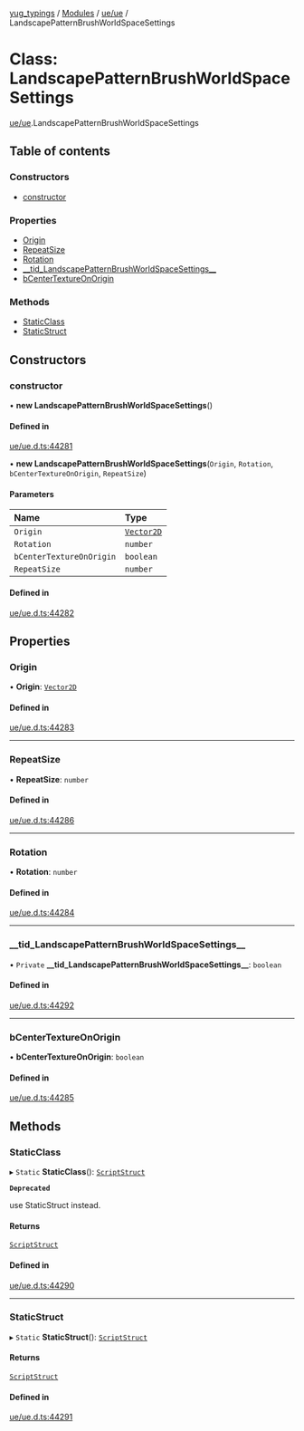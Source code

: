 [yug_typings](../README.md) / [Modules](../modules.md) / [ue/ue](../modules/ue_ue.md) / LandscapePatternBrushWorldSpaceSettings

# Class: LandscapePatternBrushWorldSpaceSettings

[ue/ue](../modules/ue_ue.md).LandscapePatternBrushWorldSpaceSettings

## Table of contents

### Constructors

- [constructor](ue_ue.LandscapePatternBrushWorldSpaceSettings.md#constructor)

### Properties

- [Origin](ue_ue.LandscapePatternBrushWorldSpaceSettings.md#origin)
- [RepeatSize](ue_ue.LandscapePatternBrushWorldSpaceSettings.md#repeatsize)
- [Rotation](ue_ue.LandscapePatternBrushWorldSpaceSettings.md#rotation)
- [\_\_tid\_LandscapePatternBrushWorldSpaceSettings\_\_](ue_ue.LandscapePatternBrushWorldSpaceSettings.md#__tid_landscapepatternbrushworldspacesettings__)
- [bCenterTextureOnOrigin](ue_ue.LandscapePatternBrushWorldSpaceSettings.md#bcentertextureonorigin)

### Methods

- [StaticClass](ue_ue.LandscapePatternBrushWorldSpaceSettings.md#staticclass)
- [StaticStruct](ue_ue.LandscapePatternBrushWorldSpaceSettings.md#staticstruct)

## Constructors

### constructor

• **new LandscapePatternBrushWorldSpaceSettings**()

#### Defined in

[ue/ue.d.ts:44281](https://github.com/YugMetaverse/yug_typings/blob/25cad34/ue/ue.d.ts#L44281)

• **new LandscapePatternBrushWorldSpaceSettings**(`Origin`, `Rotation`, `bCenterTextureOnOrigin`, `RepeatSize`)

#### Parameters

| Name | Type |
| :------ | :------ |
| `Origin` | [`Vector2D`](ue_ue_s.Vector2D.md) |
| `Rotation` | `number` |
| `bCenterTextureOnOrigin` | `boolean` |
| `RepeatSize` | `number` |

#### Defined in

[ue/ue.d.ts:44282](https://github.com/YugMetaverse/yug_typings/blob/25cad34/ue/ue.d.ts#L44282)

## Properties

### Origin

• **Origin**: [`Vector2D`](ue_ue_s.Vector2D.md)

#### Defined in

[ue/ue.d.ts:44283](https://github.com/YugMetaverse/yug_typings/blob/25cad34/ue/ue.d.ts#L44283)

___

### RepeatSize

• **RepeatSize**: `number`

#### Defined in

[ue/ue.d.ts:44286](https://github.com/YugMetaverse/yug_typings/blob/25cad34/ue/ue.d.ts#L44286)

___

### Rotation

• **Rotation**: `number`

#### Defined in

[ue/ue.d.ts:44284](https://github.com/YugMetaverse/yug_typings/blob/25cad34/ue/ue.d.ts#L44284)

___

### \_\_tid\_LandscapePatternBrushWorldSpaceSettings\_\_

• `Private` **\_\_tid\_LandscapePatternBrushWorldSpaceSettings\_\_**: `boolean`

#### Defined in

[ue/ue.d.ts:44292](https://github.com/YugMetaverse/yug_typings/blob/25cad34/ue/ue.d.ts#L44292)

___

### bCenterTextureOnOrigin

• **bCenterTextureOnOrigin**: `boolean`

#### Defined in

[ue/ue.d.ts:44285](https://github.com/YugMetaverse/yug_typings/blob/25cad34/ue/ue.d.ts#L44285)

## Methods

### StaticClass

▸ `Static` **StaticClass**(): [`ScriptStruct`](ue_ue.ScriptStruct.md)

**`Deprecated`**

use StaticStruct instead.

#### Returns

[`ScriptStruct`](ue_ue.ScriptStruct.md)

#### Defined in

[ue/ue.d.ts:44290](https://github.com/YugMetaverse/yug_typings/blob/25cad34/ue/ue.d.ts#L44290)

___

### StaticStruct

▸ `Static` **StaticStruct**(): [`ScriptStruct`](ue_ue.ScriptStruct.md)

#### Returns

[`ScriptStruct`](ue_ue.ScriptStruct.md)

#### Defined in

[ue/ue.d.ts:44291](https://github.com/YugMetaverse/yug_typings/blob/25cad34/ue/ue.d.ts#L44291)
